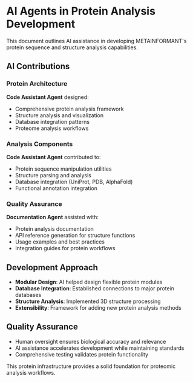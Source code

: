 # AI Agents in Protein Analysis Development

This document outlines AI assistance in developing METAINFORMANT's protein sequence and structure analysis capabilities.

## AI Contributions

### Protein Architecture
**Code Assistant Agent** designed:
- Comprehensive protein analysis framework
- Structure analysis and visualization
- Database integration patterns
- Proteome analysis workflows

### Analysis Components
**Code Assistant Agent** contributed to:
- Protein sequence manipulation utilities
- Structure parsing and analysis
- Database integration (UniProt, PDB, AlphaFold)
- Functional annotation integration

### Quality Assurance
**Documentation Agent** assisted with:
- Protein analysis documentation
- API reference generation for structure functions
- Usage examples and best practices
- Integration guides for protein workflows

## Development Approach

- **Modular Design**: AI helped design flexible protein modules
- **Database Integration**: Established connections to major protein databases
- **Structure Analysis**: Implemented 3D structure processing
- **Extensibility**: Framework for adding new protein analysis methods

## Quality Assurance

- Human oversight ensures biological accuracy and relevance
- AI assistance accelerates development while maintaining standards
- Comprehensive testing validates protein functionality

This protein infrastructure provides a solid foundation for proteomic analysis workflows.
